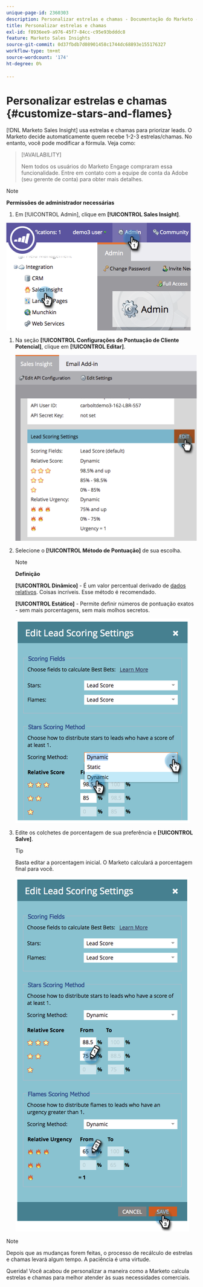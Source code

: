 ```yaml
---
unique-page-id: 2360303
description: Personalizar estrelas e chamas - Documentação do Marketo - Documentação do produto
title: Personalizar estrelas e chamas
exl-id: f8936ee9-a976-45f7-84cc-c95e93bdddc8
feature: Marketo Sales Insights
source-git-commit: 0d37fbdb7d08901458c1744dc68893e155176327
workflow-type: tm+mt
source-wordcount: '174'
ht-degree: 0%

---
```


# Personalizar estrelas e chamas {#customize-stars-and-flames}

[!DNL Marketo Sales Insight] usa estrelas e chamas para priorizar leads. O Marketo decide automaticamente quem recebe 1-2-3 estrelas/chamas. No entanto, você pode modificar a fórmula. Veja como:

>[!AVAILABILITY]
>
>Nem todos os usuários do Marketo Engage compraram essa funcionalidade. Entre em contato com a equipe de conta da Adobe (seu gerente de conta) para obter mais detalhes.

>[!NOTE]
>
>**Permissões de administrador necessárias**

1. Em [!UICONTROL Admin], clique em **[!UICONTROL Sales Insight]**.

![](assets/image2014-9-16-13-3a38-3a6.png)

1. Na seção **[!UICONTROL Configurações de Pontuação de Cliente Potencial]**, clique em **[!UICONTROL Editar]**.

   ![](assets/image2014-9-16-13-3a38-3a17.png)

1. Selecione o **[!UICONTROL Método de Pontuação]** de sua escolha.

   >[!NOTE]
   >
   >**Definição**
   >
   >**[!UICONTROL Dinâmico]** - É um valor percentual derivado de [dados relativos](/help/marketo/product-docs/marketo-sales-insight/msi-for-salesforce/features/stars-and-flames/priority-urgency-relative-score-and-best-bets.md). Coisas incríveis. Esse método é recomendado.
   >
   >**[!UICONTROL Estático]** - Permite definir números de pontuação exatos - sem mais porcentagens, sem mais molhos secretos.

   ![](assets/image2014-9-16-13-3a38-3a31.png)

1. Edite os colchetes de porcentagem de sua preferência e **[!UICONTROL Salve]**.

   >[!TIP]
   >
   >Basta editar a porcentagem inicial. O Marketo calculará a porcentagem final para você.

   ![](assets/image2014-9-16-13-3a38-3a49.png)

>[!NOTE]
>
>Depois que as mudanças forem feitas, o processo de recálculo de estrelas e chamas levará algum tempo. A paciência é uma virtude.

Querida! Você acabou de personalizar a maneira como a Marketo calcula estrelas e chamas para melhor atender às suas necessidades comerciais.
